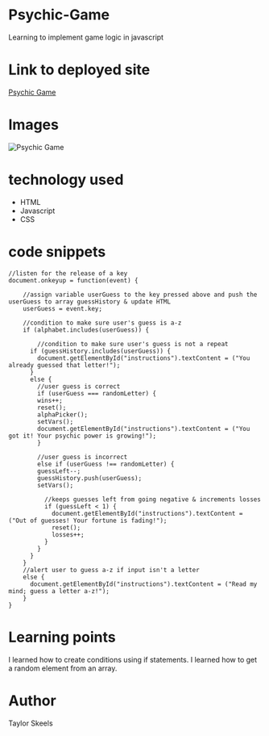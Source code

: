 # Psychic-Game

Learning to implement game logic in javascript


# Link to deployed site
[Psychic Game](https://skeeis.github.io/Psychic-Game/)


# Images
![Psychic Game](https://i.imgur.com/NRMrs36.jpg)

# technology used

- HTML
- Javascript
- CSS

# code snippets
```
//listen for the release of a key
document.onkeyup = function(event) {
   
    //assign variable userGuess to the key pressed above and push the userGuess to array guessHistory & update HTML
    userGuess = event.key;
    
    //condition to make sure user's guess is a-z
    if (alphabet.includes(userGuess)) {
        
        //condition to make sure user's guess is not a repeat
      if (guessHistory.includes(userGuess)) {
        document.getElementById("instructions").textContent = ("You already guessed that letter!");
      }
      else {     
        //user guess is correct   
        if (userGuess === randomLetter) {
        wins++;
        reset();
        alphaPicker();
        setVars();
        document.getElementById("instructions").textContent = ("You got it! Your psychic power is growing!");
        }

        //user guess is incorrect
        else if (userGuess !== randomLetter) {
        guessLeft--;
        guessHistory.push(userGuess);
        setVars();
          
          //keeps guesses left from going negative & increments losses
          if (guessLeft < 1) {
            document.getElementById("instructions").textContent = ("Out of guesses! Your fortune is fading!");
            reset();
            losses++;
          }
        }  
      } 
    }  
    //alert user to guess a-z if input isn't a letter
    else {
      document.getElementById("instructions").textContent = ("Read my mind; guess a letter a-z!");
    }    
}
```


# Learning points
I learned how to create conditions using if statements. I learned how to get a random element from an array. 

# Author 
Taylor Skeels


